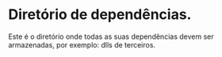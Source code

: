 # Diretório de dependências.

Este é o diretório onde todas as suas dependências devem ser armazenadas, por exemplo: dlls de terceiros.

